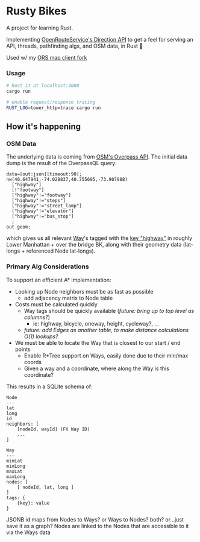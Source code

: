 # Rusty Bikes

A project for learning Rust.

Implementing [OpenRouteService's Direction API](https://giscience.github.io/openrouteservice/api-reference/endpoints/directions/) to get a feel for serving an API, threads, pathfinding algs, and OSM data, in Rust :crab:

Used w/ my [ORS map client fork](https://github.com/binhrobles/ors-map-client-rusty-fork)

### Usage

```bash
# host it at localhost:3000
cargo run

# enable request/response tracing
RUST_LOG=tower_http=trace cargo run
```

## How it's happening

### OSM Data

The underlying data is coming from [OSM's Overpass API](https://wiki.openstreetmap.org/wiki/Overpass_API). The initial data dump is the result of the OverpassQL query:

```
data=[out:json][timeout:90];
nw(40.647941,-74.028837,40.755695,-73.907988)
  ["highway"]
  [!"footway"]
  ["highway"!="footway"]
  ["highway"!="steps"]
  ["highway"!="street_lamp"]
  ["highway"!="elevator"]
  ["highway"!="bus_stop"]
  ;
out geom;
```

which gives us all relevant [Way](https://wiki.openstreetmap.org/wiki/Way)'s tagged with the [key "highway"](https://wiki.openstreetmap.org/wiki/Key:highway) in roughly Lower Manhattan + over the bridge BK, along with their geometry data (lat-longs + referenced Node lat-longs).

### Primary Alg Considerations

To support an efficient A\* implementation:

- Looking up Node neighbors must be as fast as possible
  - add adjacency matrix to Node table
- Costs must be calculated quickly
  - Way tags should be quickly available (_future: bring up to top level as columns?_)
    - ie: highway, bicycle, oneway, height, cycleway?, ...
  - _future: add Edges as another table, to make distance calculations O(1) lookups?_
- We must be able to locate the Way that is closest to our start / end points
  - Enable R\*Tree support on Ways, easily done due to their min/max coords
  - Given a way and a coordinate, where along the Way is this coordinate?

This results in a SQLite schema of:

```
Node
---
lat
long
id
neighbors: [
	[nodeId, wayId] (FK Way ID)
	...
]

Way
---
minLat
minLong
maxLat
maxLong
nodes: [
	[ nodeId, lat, long ]
]
tags: {
	{key}: value
}
```

JSONB id maps from Nodes to Ways? or Ways to Nodes? both?
or...just save it as a graph? Nodes are linked to the Nodes that are accessible to it via the Ways data
